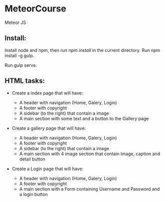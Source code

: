 # MeteorCourse
Meteor JS

## Install:
Install node and npm, then *run npm install* in the current directory.
Run npm install -g gulp.

Run gulp serve.

## HTML tasks:

* Create a index page that will have: 
    * A header with navigation (Home, Galery, Login)
    * A footer with copyright
    * A sidebar (to the right) that contain a image
    * A main section with some text and a button to the Gallery page 
    
* Create a gallery page that will have: 
    * A header with navigation (Home, Galery, Login)
    * A footer with copyright
    * A sidebar (to the right) that contain a image
    * A main section with 4 image section that contain Image, caption and detail button 
 
* Create a Login page that will have: 
    * A header with navigation (Home, Galery, Login)
    * A footer with copyright
    * A main section with a Form containing Username and Password and a login button